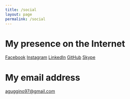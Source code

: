 ```yaml
---
title: /social
layout: page
permalink: /social
---
```


# My presence on the Internet

<span class="icon alt fa-facebook"></span><a href="https://facebook.com/alexguggino" target="_blank">Facebook</a>
<a href="https://instagram.com/alessandroguggino" target="_blank">Instagram</a>
<a href="https://linkedin.com/in/alessandroguggino" target="_blank">LinkedIn</a>
<a href="https://github.com/AlessandroGuggino" target="_blank">GitHub</a>
<a href="skype:alex.guggino">Skype</a>


# My email address

<a href="mailto:aguggino97@gmail.com">aguggino97@gmail.com</a>

